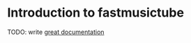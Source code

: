 # Introduction to fastmusictube

TODO: write [great documentation](http://jacobian.org/writing/what-to-write/)
